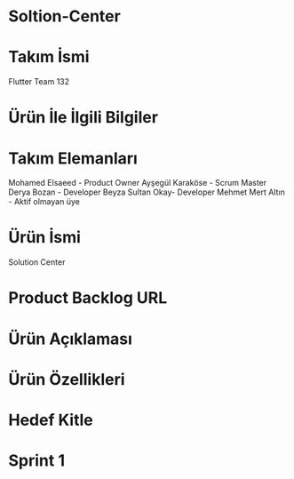 # Soltion-Center
# Takım İsmi
Flutter Team 132
# Ürün İle İlgili Bilgiler
# Takım Elemanları
Mohamed Elsaeed - Product Owner
Ayşegül Karaköse - Scrum Master
Derya Bozan - Developer
Beyza Sultan Okay- Developer 
Mehmet Mert Altın - Aktif olmayan üye
# Ürün İsmi
Solution Center
# Product Backlog URL
# Ürün Açıklaması
# Ürün Özellikleri
# Hedef Kitle
# Sprint 1
